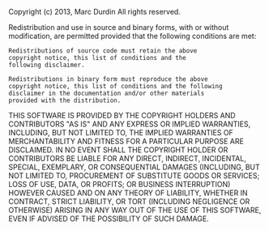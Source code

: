 Copyright (c) 2013, Marc Durdin
All rights reserved.

Redistribution and use in source and binary forms, with or 
without modification, are permitted provided that the following 
conditions are met:

    Redistributions of source code must retain the above 
    copyright notice, this list of conditions and the 
    following disclaimer.
    
    Redistributions in binary form must reproduce the above 
    copyright notice, this list of conditions and the following
    disclaimer in the documentation and/or other materials 
    provided with the distribution.

THIS SOFTWARE IS PROVIDED BY THE COPYRIGHT HOLDERS AND 
CONTRIBUTORS "AS IS" AND ANY EXPRESS OR IMPLIED WARRANTIES, 
INCLUDING, BUT NOT LIMITED TO, THE IMPLIED WARRANTIES OF 
MERCHANTABILITY AND FITNESS FOR A PARTICULAR PURPOSE ARE 
DISCLAIMED. IN NO EVENT SHALL THE COPYRIGHT HOLDER OR 
CONTRIBUTORS BE LIABLE FOR ANY DIRECT, INDIRECT, INCIDENTAL, 
SPECIAL, EXEMPLARY, OR CONSEQUENTIAL DAMAGES (INCLUDING, BUT 
NOT LIMITED TO, PROCUREMENT OF SUBSTITUTE GOODS OR SERVICES; 
LOSS OF USE, DATA, OR PROFITS; OR BUSINESS INTERRUPTION) 
HOWEVER CAUSED AND ON ANY THEORY OF LIABILITY, WHETHER IN 
CONTRACT, STRICT LIABILITY, OR TORT (INCLUDING NEGLIGENCE OR 
OTHERWISE) ARISING IN ANY WAY OUT OF THE USE OF THIS SOFTWARE,
EVEN IF ADVISED OF THE POSSIBILITY OF SUCH DAMAGE.
